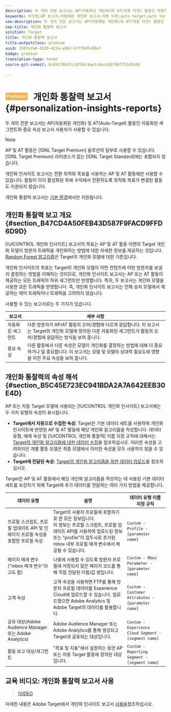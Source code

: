```yaml
---
description: 두 개의 전문 보고서는 AP(자동화된 개인화)와 AT(자동 타겟) 활동인 자동화된 세그먼트와 중요 속성 보고서의 사용자가 사용할 수 있습니다.
keywords: 타깃팅;AP 보고서;자동화된 개인화 보고서;자동 타겟;auto target;auto target 보고서;자동 타겟 보고서;개인화;통찰력;자동화된 세그먼트;faq;자주 묻는 질문;중요 속성
seo-description: 두 개의 전문 보고서는 AP(자동화된 개인화)와 AT(자동 타겟) 활동인 자동화된 세그먼트와 중요 속성 보고서의 사용자가 사용할 수 있습니다.
seo-title: 개인화 통찰력 보고서
solution: Target
title: 개인화 통찰력 보고서
title-outputclass: premium
uuid: 2507a7a6-d229-412a-a992-5777b45c80e7
badge: premium
translation-type: tm+mt
source-git-commit: 6cd0179b3fc1df8ec9ae1cbecd10749f751d9cd8

---
```



# ![PREMIUM](/help/assets/premium.png) 개인화 통찰력 보고서{#personalization-insights-reports}

두 개의 전문 보고서는 AP(자동화된 개인화) 및 AT(Auto-Target) 활동인 자동화된 세그먼트와 중요 속성 보고서 사용자가 사용할 수 있습니다.

>[!NOTE]
>
>AP 및 AT 활동은 [!DNL Target Premium] 솔루션의 일부로 사용할 수 있습니다. [!DNL Target Premium] 라이센스가 없는 [!DNL Target Standard]에는 포함되지 않습니다.
>
>개인화 인사이트 보고서는 전환 최적화 목표를 사용하는 AP 및 AT 활동에만 사용할 수 있습니다. 활동이 이미 활성화된 후에 수익에서 전환하도록 최적화 목표가 변경된 활동도 지원되지 않습니다.
>
>개인화 통찰력 보고서는 [기본 환경](../../administrating-target/hosts.md)에서만 지원됩니다.

## 개인화 통찰력 보고 개요 {#section_B47CD4A50FEB43D587F9FACD9FFD6D9D}

[!UICONTROL 개인화 인사이트] 보고서의 목표는 AP 및 AT 활동 이면의 Target 개인화 모델이 방문자 트래픽을 개인화하는 방법에 대한 자세한 정보를 제공하는 것입니다. [Random Forest 알고리즘](/help/c-activities/t-automated-personalization/algo-random-forest.md)은 Target의 개인화 모델에 대한 기준입니다.

개인화 인사이트의 목표는 Target의 개인화 모델이 어떤 컨텐츠에 어떤 방문자를 보낼지 결정하는 방법을 이해하는 것이므로, 개인화 인사이트 보고서는 AP 또는 AT 활동이 제공하는 모든 트래픽의 하위 세그먼트만 반영합니다. 특히, 두 보고서는 개인화 모델을 사용한 모든 트래픽을 반영합니다. 즉, 개인화 인사이트 보고서는 전체 승자 모델에서 제공하는 제어 트래픽이나 트래픽을 고려하지 않습니다.

사용할 수 있는 보고서로는 두 가지가 있습니다.

| 보고서 | 세부 사항 |
|--- |--- |
| 자동화된 세그먼트 | 다른 방문자가 AP/AT 활동의 오퍼/경험에 다르게 응답합니다. 이 보고서는 Target의 개인화 모델에 정의된 다른 자동화된 세그먼트가 활동의 오퍼/경험에 응답하는 방식을 보여 줍니다. |
| 중요 속성 | 다른 활동에서 다른 속성은 모델이 개인화를 결정하는 방법에 대해 더 중요하거나 덜 중요합니다. 이 보고서는 모델 및 모델의 상대적 중요도에 영향을 미친 주요 속성을 보여 줍니다. |

## 개인화 통찰력의 속성 해석 {#section_B5C45E723EC941BDA2A7A642EEB30E4D}

AP 또는 자동 Target 모델에 사용되는 [!UICONTROL 개인화 인사이트] 보고서에는 두 가지 유형의 속성이 표시됩니다.

* **Target에서 자동으로 수집한 속성:** Target은 기본 데이터 세트를 사용하여 개인화 인사이트에 반영된 AP 및 AT 활동에 해당 개인화 알고리즘을 작성합니다. 데이터 유형, 예제 속성 및 [!UICONTROL 개인화 통찰력] 이름 지정 규칙에 대해서는 [Target의 개인화 알고리즘에 대한 데이터 수집](../../c-activities/t-automated-personalization/ap-data.md#reference_255BD3DE7AD04DC9B766E0BC78961058)을 참조하십시오. 이러한 속성을 고려하지만 개별 활동 모델은 최종 모델에서 이러한 속성을 모두 사용하지 않을 수 있습니다.
* **Target에 전달된 속성:** [Target의 개인화 알고리즘을 위한 데이터 업로드](../../c-activities/t-automated-personalization/uploading-data-for-the-target-personalization-algorithms.md#concept_85EA505B37E54514A1C8AB91553FEED6)를 참조하십시오.

Target은 AP 및 AT 활동에서 해당 개인화 알고리즘을 작성하는 데 사용된 기본 데이터 세트를 보강하기 위해 Target에 추가 데이터를 전달하는 여러 가지 방법을 제공합니다.

| 데이터 유형 | 설명 | 데이터 유형 이름 지정 규칙 |
|--- |--- |--- |
| 프로필 스크립트, 프로필 업데이트 API 및 인페이지 프로필 속성을 포함한 프로필 속성 | Target의 사용자 프로필에 포함하기로 한 모든 정보입니다.<br>이 정보는 프로필 스크립트, 프로필 업데이트 API를 사용하여 업로드된 정보 또는 &quot;profile&quot;이 접두사로 추가된 mbox 내부 프로필 매개 변수에서 제공될 수 있습니다. | `Custom - Profile - [parameter name]` |
| 페이지 매개 변수(&quot;mbox 매개 변수&quot;라고도 함) | 나중에 사용할 수 있도록 방문자 프로필에 저장되지 않은 페이지 코드를 통해 직접 전달된 이름/값 쌍입니다. | `Custom - Mbox Parameter - [parameter name]` |
| 고객 속성 | 고객 속성을 사용하면 FTP를 통해 방문자 프로필 데이터를 Experience Cloud에 업로드할 수 있습니다. 업로드했으면 Adobe Analytics 및 Adobe Target의 데이터를 활용합니다. | `Custom - Customer Attributes - [parameter name]` |
| 공유 대상(Adobe Audience Manager 또는 Adobe Analytics) | Adobe Audience Manager 또는 Adobe Analytics를 통해 생성되고 Target과 공유되는 대상입니다. | `Custom - Experience Cloud Segment - [segment name]` |
| 활동 보고 대상/세그먼트 | &quot;목표 및 지표&quot;에서 설정하는 동안 AP 또는 자동 Target 활동에 정의된 대상입니다. | `Custom - Reporting Segment - [segment name]` |

## 교육 비디오: 개인화 통찰력 보고서 사용

>[!VIDEO](https://video.tv.adobe.com/v/25601/)

자세한 내용은 Adobe Target에서 개인화 인사이트 보고서 [사용을](https://helpx.adobe.com/target/kt/using/personalization-insights-report-feature-video-use.html)참조하십시오.
